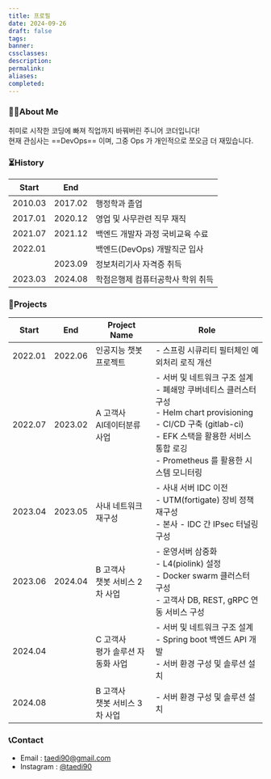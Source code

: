 ```yaml
---
title: 프로필
date: 2024-09-26
draft: false
tags: 
banner: 
cssclasses: 
description: 
permalink: 
aliases: 
completed:
---
```

### 🙋🏻About Me

취미로 시작한 코딩에 빠져 직업까지 바꿔버린 주니어 코더입니다!  
현재 관심사는 ==DevOps== 이며, 그중 Ops 가 개인적으로 쪼오금 더 재밌습니다.  

### ⏳History

| Start   | End     | ㅤ                   |
| ------- | ------- | ------------------- |
| 2010.03 | 2017.02 | 행정학과 졸업             |
| 2017.01 | 2020.12 | 영업 및 사무관련 직무 재직     |
| 2021.07 | 2021.12 | 백엔드 개발자 과정 국비교육 수료  |
| 2022.01 |         | 백엔드(DevOps) 개발직군 입사 |
|         | 2023.09 | 정보처리기사 자격증 취득       |
| 2023.03 | 2024.08 | 학점은행제 컴퓨터공학사 학위 취득  |

### 🚀Projects

| Start   | End     | Project Name           | Role                                                                                                                                                        |
| ------- | ------- | ---------------------- | ----------------------------------------------------------------------------------------------------------------------------------------------------------- |
| 2022.01 | 2022.06 | 인공지능 챗봇 프로젝트           | - 스프링 시큐리티 필터체인 예외처리 로직 개선                                                                                                                                  |
| 2022.07 | 2023.02 | A 고객사 <br>AI데이터분류 사업   | - 서버 및 네트워크 구조 설계 <br>- 폐쇄망 쿠버네티스 클러스터 구성<br>- Helm chart provisioning <br>- CI/CD 구축 (gitlab-ci)<br>- EFK 스택을 활용한 서비스 통합 로깅<br>- Prometheus 를 활용한 시스템 모니터링 |
| 2023.04 | 2023.05 | 사내 네트워크 재구성            | - 사내 서버 IDC 이전<br>- UTM(fortigate) 장비 정책 재구성<br>- 본사 - IDC 간 IPsec 터널링 구성                                                                                   |
| 2023.06 | 2024.04 | B 고객사<br>챗봇 서비스 2차 사업  | - 운영서버 삼중화<br>- L4(piolink) 설정<br>- Docker swarm 클러스터 구성<br>- 고객사 DB, REST, gRPC 연동 서비스 구성                                                                  |
| 2024.04 |         | C 고객사<br>평가 솔루션 자동화 사업 | - 서버 및 네트워크 구조 설계<br>- Spring boot 백엔드 API 개발<br>- 서버 환경 구성 및 솔루션 설치                                                                                        |
| 2024.08 |         | B 고객사<br>챗봇 서비스 3차 사업  | - 서버 환경 구성 및 솔루션 설치                                                                                                                                         |


### 📞Contact
- Email : [taedi90@gmail.com](mailto://taedi90@gmail.com)
- Instagram : [@taedi90](https://www.instagram.com/taedi90)